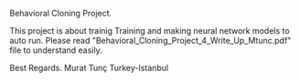 Behavioral Cloning Project.

This project is about trainig Training and making neural network models to auto run.
Please read "Behavioral_Cloning_Project_4_Write_Up_Mtunc.pdf" file to understand easily.

Best Regards. Murat Tunç
Turkey-Istanbul
